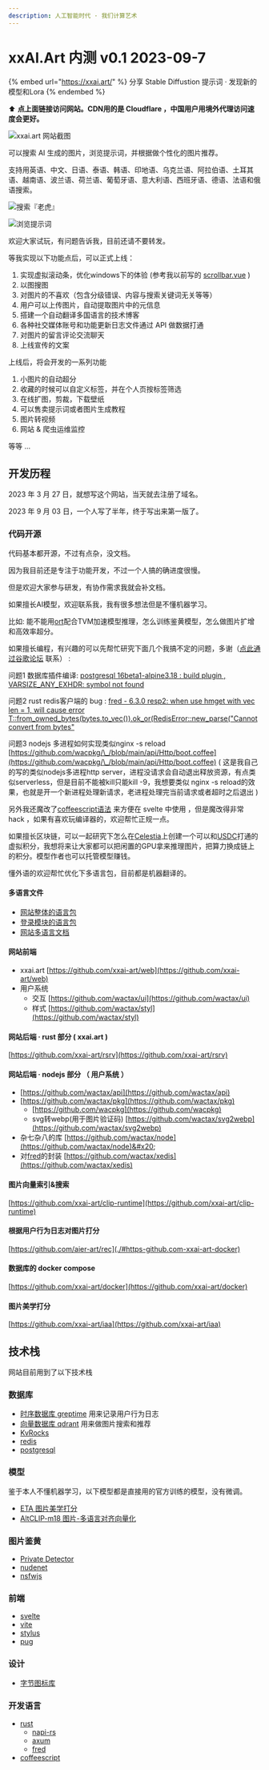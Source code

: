 ```yaml
---
description: 人工智能时代 · 我们计算艺术
---
```


# xxAI.Art 内测 v0.1 2023-09-7

{% embed url="https://xxai.art/" %}
分享 Stable Diffustion 提示词 · 发现新的模型和Lora
{% endembed %}

⬆️ **点上面链接访问网站。CDN用的是 Cloudflare ，中国用户用境外代理访问速度会更好。**

![xxai.art 网站截图](https://i-01.eu.org/2023/09/xw0hXTH.webp)

可以搜索 AI 生成的图片，浏览提示词，并根据做个性化的图片推荐。

支持用英语、中文、日语、泰语、韩语、印地语、乌克兰语、阿拉伯语、土耳其语、越南语、波兰语、荷兰语、葡萄牙语、意大利语、西班牙语、德语、法语和俄语搜索。

![搜索『老虎』](https://i-01.eu.org/2023/09/ALINMve.webp)

![浏览提示词](https://i-01.eu.org/2023/09/p8GS2IL.webp)

欢迎大家试玩，有问题告诉我，目前还请不要转发。

等我实现以下功能点后，可以正式上线：

1. 实现虚拟滚动条，优化windows下的体验 (参考我以前写的 [scrollbar.vue](https://gist.github.com/zew13/a48b41505cbd52afa880435f9c115a25) )
2. 以图搜图
3. 对图片的不喜欢（包含分级错误、内容与搜索关键词无关等等）
4. 用户可以上传图片，自动提取图片中的元信息
5. 搭建一个自动翻译多国语言的技术博客
6. 各种社交媒体账号和功能更新日志文件通过 API 做数据打通
7. 对图片的留言评论交流聊天
8. 上线宣传的文案

上线后，将会开发的一系列功能

1. 小图片的自动超分
2. 收藏的时候可以自定义标签，并在个人页按标签筛选
3. 在线扩图，剪裁，下载壁纸
4. 可以售卖提示词或者图片生成教程
5. 图片转视频
6. 网站 & 爬虫运维监控

等等 ...

## 开发历程

2023 年 3 月 27 日，就想写这个网站，当天就去注册了域名。

2023 年 9 月 03 日，一个人写了半年，终于写出来第一版了。

### 代码开源

代码基本都开源，不过有点杂，没文档。

因为我目前还是专注于功能开发，不过一个人搞的确进度很慢。

但是欢迎大家参与研发，有协作需求我就会补文档。

如果擅长AI模型，欢迎联系我，我有很多想法但是不懂机器学习。

比如: 能不能用[ort](https://github.com/pykeio/ort)配合TVM加速模型推理，怎么训练鉴黄模型，怎么做图片扩增和高效率超分。

如果擅长编程，有兴趣的可以先帮忙研究下面几个我搞不定的问题，多谢（[点此通过谷歌论坛](https://groups.google.com/g/xxai-art) 联系） :

问题1 数据库插件编译: [postgresql 16beta1-alpine3.18 : build plugin , VARSIZE\_ANY\_EXHDR: symbol not found](https://www.spinics.net/lists/pgsql/msg217017.html)

问题2 rust redis客户端的 bug : [fred - 6.3.0 resp2: when use hmget with vec len = 1, will cause error T::from\_owned\_bytes(bytes.to\_vec()).ok\_or(RedisError::new\_parse("Cannot convert from bytes"](https://github.com/aembke/fred.rs/issues/158)

问题3 nodejs 多进程如何实现类似nginx -s reload [https://github.com/wacpkg/\_/blob/main/api/Http/boot.coffee](https://github.com/wacpkg/\_/blob/main/api/Http/boot.coffee) ( 这是我自己的写的类似nodejs多进程http server，进程没请求会自动退出释放资源，有点类似serverless，但是目前不能被kill只能kill -9，我想要类似 nginx -s reload的效果，也就是开一个新进程处理新请求，老进程处理完当前请求或者超时之后退出 )

另外我还魔改了[coffeescript语法](https://github.com/wactax/node/tree/main/coffee\_plus) 来方便在 svelte 中使用 ，但是魔改得非常 hack ，如果有喜欢玩编译器的，欢迎帮忙正规一点。

如果擅长区块链，可以一起研究下怎么在[Celestia](https://learnblockchain.cn/article/6141)上创建一个可以和[USDC](https://twitter.com/CelestiaOrg/status/1663584183460179968)打通的虚拟积分，我想将来让大家都可以把闲置的GPU拿来推理图片，把算力换成链上的积分。模型作者也可以托管模型赚钱。

懂外语的欢迎帮忙优化下多语言包，目前都是机器翻译的。

#### 多语言文件

* [网站整体的语言包](https://github.com/xxai-art/web/tree/main/i18n)
* [登录模块的语言包](https://github.com/wacpkg/user/tree/main/ui.i18n)
* [网站多语言文档](https://github.com/xxai-doc)

#### 网站前端

* xxai.art [https://github.com/xxai-art/web](https://github.com/xxai-art/web)
* 用户系统
  * 交互 [https://github.com/wactax/ui](https://github.com/wactax/ui)
  * 样式 [https://github.com/wactax/styl](https://github.com/wactax/styl)

#### 网站后端 · rust 部分  ( xxai.art )

&#x20;[https://github.com/xxai-art/rsrv](https://github.com/xxai-art/rsrv)

#### 网站后端 · nodejs 部分 （ 用户系统 ）

* [https://github.com/wactax/api](https://github.com/wactax/api)
* [https://github.com/wactax/pkg](https://github.com/wactax/pkg)
  * [https://github.com/wacpkg](https://github.com/wacpkg)
  * svg转webp(用于图片验证码) [https://github.com/wactax/svg2webp](https://github.com/wactax/svg2webp)
* 杂七杂八的库 [https://github.com/wactax/node](https://github.com/wactax/node)&#x20;
* 对[fred](https://crates.io/crates/fred)的封装 [https://github.com/wactax/xedis](https://github.com/wactax/xedis)

#### 图片向量索引&搜索&#x20;

[https://github.com/xxai-art/clip-runtime](https://github.com/xxai-art/clip-runtime)

#### 根据用户行为日志对图片打分&#x20;

[https://github.com/aier-art/rec](./#https-github.com-xxai-art-docker)

#### 数据库的 docker compose

[https://github.com/xxai-art/docker](https://github.com/xxai-art/docker)

#### 图片美学打分

[https://github.com/xxai-art/iaa](https://github.com/xxai-art/iaa)

## 技术栈

网站目前用到了以下技术栈

### 数据库

* [时序数据库 greptime](https://greptime.com) 用来记录用户行为日志
* [向量数据库 qdrant](https://qdrant.tech) 用来做图片搜索和推荐
* [KvRocks](https://kvrocks.apache.org)
* [redis](https://redis.io)
* [postgresql](https://www.postgresql.org)

### 模型

鉴于本人不懂机器学习，以下模型都是直接用的官方训练的模型，没有微调。

* [ETA 图片美学打分](https://github.com/woshidandan/Image-Aesthetics-Assessment/blob/main/README\_CN.md)
* [AltCLIP-m18 图片-多语言对齐向量化](https://github.com/FlagAI-Open/FlagAI/blob/master/examples/AltCLIP-m18/README.md)

### 图片鉴黄

* [Private Detector](https://github.com/bumble-tech/private-detector)
* [nudenet](https://github.com/vladmandic/nudenet)
* [nsfwjs](https://github.com/infinitered/nsfwjs)

### 前端

* [svelte](https://svelte.dev)
* [vite](https://vitejs.dev)
* [stylus](https://stylus-lang.com)
* [pug](https://pugjs.org)

### 设计

* [字节图标库](https://iconpark.oceanengine.com/official)

### 开发语言

* [rust](https://www.rust-lang.org)
  * [napi-rs](https://napi.rs/)
  * [axum](https://github.com/tokio-rs/axum)
  * [fred](https://crates.io/crates/fred)
* [coffeescript](https://coffeescript.org)

